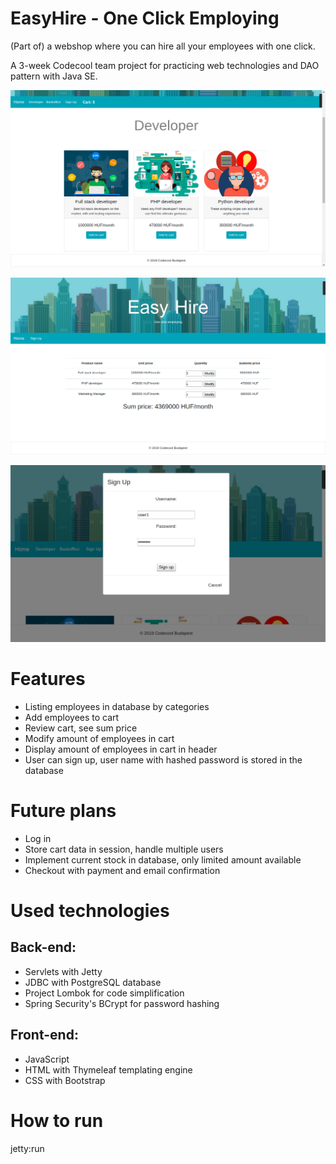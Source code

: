 # EasyHire - One Click Employing

(Part of) a webshop where you can hire all your employees with one click.

A 3-week Codecool team project for practicing web technologies and DAO pattern with Java SE.

![developer category](./screenshots/items.png "Listing of employees in the Developer category")

![cart](./screenshots/cart.png "Cart")

![sign up](./screenshots/signup.png "Sign up")

# Features
* Listing employees in database by categories
* Add employees to cart
* Review cart, see sum price
* Modify amount of employees in cart
* Display amount of employees in cart in header
* User can sign up, user name with hashed password is stored in the database

# Future plans
* Log in
* Store cart data in session, handle multiple users
* Implement current stock in database, only limited amount available
* Checkout with payment and email confirmation

# Used technologies

## Back-end:
* Servlets with Jetty
* JDBC with PostgreSQL database
* Project Lombok for code simplification
* Spring Security's BCrypt for password hashing

## Front-end:
* JavaScript
* HTML with Thymeleaf templating engine
* CSS with Bootstrap

# How to run

jetty:run
